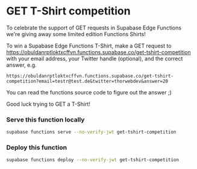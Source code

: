 # GET T-Shirt competition

To celebrate the support of GET requests in Supabase Edge Functions we're giving away some limited edition Functions Shirts!

To win a Supabase Edge Functions T-Shirt, make a GET request to https://obuldanrptloktxcffvn.functions.supabase.co/get-tshirt-competition with your email address, your Twitter handle (optional), and the correct answer, e.g.

```text
https://obuldanrptloktxcffvn.functions.supabase.co/get-tshirt-competition?email=testr@test.de&twitter=thorwebdev&answer=20
```

You can read the functions source code to figure out the answer ;)

Good luck trying to GET a T-Shirt!

### Serve this function locally

```bash
supabase functions serve --no-verify-jwt get-tshirt-competition
```

### Deploy this function

```bash
supabase functions deploy --no-verify-jwt get-tshirt-competition
```
